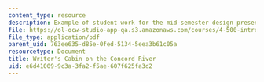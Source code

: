 ```yaml
---
content_type: resource
description: Example of student work for the mid-semester design presentation.
file: https://ol-ocw-studio-app-qa.s3.amazonaws.com/courses/4-500-introduction-to-design-computing-fall-2008/e6d410099c3a3fa2f5ae607f625fa3d2_assn4b_5.pdf
file_type: application/pdf
parent_uid: 763ee635-d85e-0fed-5134-5eea3b61c05a
resourcetype: Document
title: Writer's Cabin on the Concord River
uid: e6d41009-9c3a-3fa2-f5ae-607f625fa3d2
---
```

